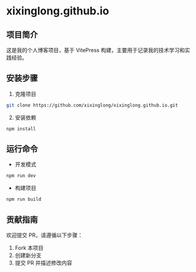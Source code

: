# xixinglong.github.io

## 项目简介

这是我的个人博客项目，基于 VitePress 构建，主要用于记录我的技术学习和实践经验。

## 安装步骤

1. 克隆项目

```bash
git clone https://github.com/xixinglong/xixinglong.github.io.git
```

2. 安装依赖

```bash
npm install
```

## 运行命令

- 开发模式

```bash
npm run dev
```

- 构建项目

```bash
npm run build
```

## 贡献指南

欢迎提交 PR，请遵循以下步骤：

1. Fork 本项目
2. 创建新分支
3. 提交 PR 并描述修改内容
